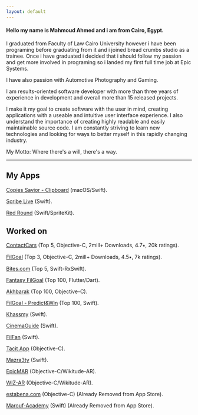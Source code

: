 ```yaml
---
layout: default
---
```

#### Hello my name is Mahmoud Ahmed and i am from Cairo, Egypt.

I graduated from Faculty of Law Cairo University however i have been programing before graduating from it and i joined bread crumbs studio as a trainee. Once i have graduated i decided that i should follow my passion and get more involved in programing so i landed my first full time job at Epic Systems.

I have also passion with Automotive Photography and Gaming.

I am results-oriented software developer with more than three years of experience in development and overall more than 15 released projects. 

I make it my goal to create software with the user in mind, creating applications with a useable and intuitive user interface experience. I also understand the importance of creating highly readable and easily maintainable source code. I am constantly striving to learn new technologies and looking for ways to better myself in this rapidly changing industry.

My Motto: Where there's a will, there's a way.

---

## My Apps

[Copies Savior - Clipboard](https://apps.apple.com/eg/app/copies-savior-clipboard/id1369631336) (macOS/Swift).

[Scribe Live](https://itunes.apple.com/eg/app/scribe-live/id1357806920?ls=1&mt=8) (Swift).

[Red Round](https://itunes.apple.com/eg/app/red-round/id1358798081?ls=1&mt=8) (Swift/SpriteKit).


## Worked on

[ContactCars](https://itunes.apple.com/eg/app/contactcars/id390158823?mt=8) (Top 5, Objective-C, 2mill+ Downloads, 4.7⭑, 20k ratings).

[FilGoal](https://itunes.apple.com/eg/app/filgoal/id497717534?mt=8) (Top 3, Objective-C, 2mill+ Downloads, 4.5⭑, 7k ratings).

[Bites.com](https://apps.apple.com/eg/app/bites-com/id1483688069) (Top 5, Swift-RxSwift).

[Fantasy FilGoal](https://apps.apple.com/eg/app/fantasy-filgoal/id1482904075) (Top 100, Flutter/Dart).

[Akhbarak](https://apps.apple.com/eg/app/akhbarak/id485345639) (Top 100, Objective-C).

[FilGoal - Predict&Win](https://itunes.apple.com/eg/app/filgoal-predict-win/id1382557696?mt=8) (Top 100, Swift).

[Khassmy](https://apps.apple.com/eg/app/khassmy-%D8%AE%D8%B5%D9%85%D9%8A/id1227736017) (Swift).

[CinemaGuide](https://apps.apple.com/eg/app/cinema-guide/id525313547) (Swift).

[FilFan](https://apps.apple.com/eg/app/filfan/id994143148) (Swift).

[Tacit App](https://itunes.apple.com/eg/app/tacit-app/id1192355161?mt=8) (Objective-C).

[Mazra3ty](https://itunes.apple.com/eg/app/mazra3ty/id1126704075?mt=8) (Swift).

[EpicMAR](https://itunes.apple.com/eg/app/epic-mar/id535122470?mt=8) (Objective-C/Wikitude-AR).
 
[WIZ-AR](https://itunes.apple.com/eg/app/wiz-ar/id1227741789?mt=8) (Objective-C/Wikitude-AR).

[estabena.com](https://itunes.apple.com/eg/app/estabena-com/id966821980?mt=8) (Objective-C) (Already Removed from App Store).

[Marouf-Academy](https://itunes.apple.com/eg/app/marouf-academy/id1074632038?mt=8) (Swift) (Already Removed from App Store).
